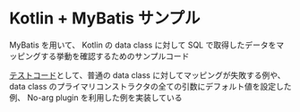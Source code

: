 # Kotlin + MyBatis サンプル

MyBatis を用いて、 Kotlin の data class に対して SQL で取得したデータをマッピングする挙動を確認するためのサンプルコード

[テストコード](src/test/kotlin/com/example/mybatisdemo/MybatisDemoApplicationTests.kt)として、普通の data class に対してマッピングが失敗する例や、 data class のプライマリコンストラクタの全ての引数にデフォルト値を設定した例、 No-arg plugin を利用した例を実装している